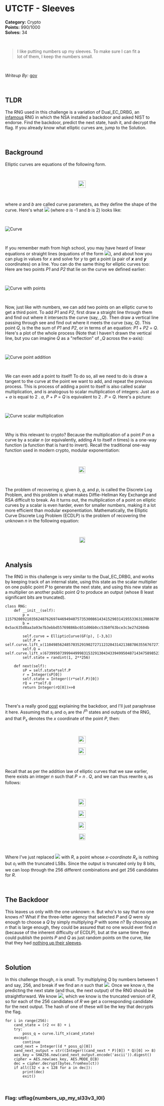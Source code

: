 # UTCTF - Sleeves

**Category:** Crypto<br/>
**Points:** 990/1000<br/>
**Solves:** 34<br/>

&nbsp;

> I like putting numbers up my sleeves. To make sure I can fit a<br/>
> lot of them, I keep the numbers small.

&nbsp;

*Writeup By:* [gov](https://github.com/rgovind92)

&nbsp;

## TLDR
The RNG used in this challenge is a variation of Dual_EC_DRBG, an [infamous](https://en.wikipedia.org/wiki/Dual_EC_DRBG#Weakness:_a_potential_backdoor) RNG in which the NSA installed a backdoor and asked NIST to endorse. Find the backdoor, predict the next state, hash it, and decrypt the flag. If you already know what elliptic curves are, jump to the Solution.

&nbsp;

## Background
Elliptic curves are equations of the following form.

&nbsp;

<p align="center">
    <img height="24" src="https://render.githubusercontent.com/render/math?math=y^2 = x^3 %2B ax %2B b">
</p>

&nbsp;

where _a_ and _b_ are called curve parameters, as they define the shape of the curve. Here's what <img src="https://render.githubusercontent.com/render/math?math=y^2 = x^3 - x %2B 2"> (where _a_ is -1 and _b_ is 2) looks like:

&nbsp;

![Curve](./images/sleeves_1.png)

&nbsp;

If you remember math from high school, you may have heard of linear equations or straight lines (equations of the form <img src="https://render.githubusercontent.com/render/math?math=y = mx %2B c">), and about how you can plug in values for _x_ and solve for _y_ to get a point (a pair of **_x_** and ***_y_*** coordinates) on a line. You can do the same thing for elliptic curves too: Here are two points _P1_ and _P2_ that lie on the curve we defined earlier:

&nbsp;

![Curve with points](./images/sleeves_2.png)

&nbsp;

Now, just like with numbers, we can add two points on an elliptic curve to get a third point. To add _P1_ and _P2_, first draw a straight line through them and find out where it intersects the curve (say, _\_Q_). Then draw a vertical line passing through see and find out where it meets the curve (say, _Q_). This point _Q_, is the the sum of _P1_ and _P2_, or in terms of an equation: _P1_ + _P2_ = _Q_. Here's a plot of the whole process (Note that I haven't drawn the vertical line, but you can imagine _Q_ as a "reflection" of _\_Q_ across the x-axis):

&nbsp;

![Curve point addition](./images/sleeves_3.png)

&nbsp;

We can even add a point to itself! To do so, all we need to do is draw a tangent to the curve at the point we want to add, and repeat the previous process. This is process of adding a point to itself is also called scalar multiplication, and is analogous to scalar multiplication of integers: Just as _a_ + _a_ is equal to 2 . _a_, _P_ + _P_ = _Q_ is equivalent to 2 . _P_ = _Q_. Here's a picture:

&nbsp;

![Curve scalar multiplication](./images/sleeves_4.png)

&nbsp;

Why is this relevant to crypto? Because the multiplication of a point _P_ on a curve by a scalar _n_ (or equivalently, adding _A_ to itself _n_ times) is a one-way function (a function that is hard to invert). Recall the traditional one-way function used in modern crypto, modular exponentiation:

&nbsp;

<p align="center">
    <img height="22" src="https://render.githubusercontent.com/render/math?math=b = g^a \pmod{p}">
</p>

&nbsp;

The problem of recovering _a_, given _b_, _g_, and _p_, is called the Discrete Log Problem, and this problem is what makes Diffie-Hellman Key Exchange and RSA difficult to break. As it turns out, the multiplication of a point on elliptic curves by a scalar is even harder, even for smaller numbers, making it a lot more efficient than modular exponentiation. Mathematically, the Elliptic Curve Discrete Log Problem (ECDLP) is the problem of recovering the unknown _n_ in the following equation:

&nbsp;

<p align="center">
    <img height="19" src="https://render.githubusercontent.com/render/math?math=P = n \cdot Q">
</p>

&nbsp;

## Analysis
The RNG in this challenge is very similar to the Dual_EC_DRBG, and works by keeping track of an internal state, using this state as the scalar multiplier on one public point _P_ to generate the next state, and using this new state as a multiplier on another public point _Q_ to produce an output (whose 8 least significant bits are truncated). 

```
class RNG:
    def __init__(self):
        p = 115792089210356248762697446949407573530086143415290314195533631308867097853951
        b = 0x5ac635d8aa3a93e7b3ebbd55769886bc651d06b0cc53b0f63bce3c3e27d2604b

        self.curve = EllipticCurve(GF(p), [-3,b])
        self.P = self.curve.lift_x(110498562485703529190272711232043142138878635567672718436939544261168672750412)
        self.Q = self.curve.lift_x(67399507399944999831532913043433949950487143475898523797536613673733894036166)
        self.state = randint(1, 2**256)

    def next(self):
        sP = self.state*self.P
        r = Integer(sP[0])
        self.state = Integer((r*self.P)[0])
        rQ = r*self.Q
        return Integer(rQ[0])>>8
```

&nbsp;

There's a really good [post](https://crypto.stackexchange.com/questions/51532/does-the-backdoor-in-dual-ec-drbg-work-like-that#answer-51541) explaining the backdoor, and I'll just paraphrase it here. Assuming that _s<sub>i</sub>_ and _o<sub>i</sub>_ are the _i<sup>th</sup>_ states and outputs of the RNG, and that P<sub>x</sub> denotes the _x_ coordinate of the point _P_, then:

&nbsp;

<p align="center">
    <img height="24" src="https://render.githubusercontent.com/render/math?math=s_{i%2B1} = ((s_i \cdot P)_x \cdot P)_x">
</p>
<p align="center">
    <img height="24" src="https://render.githubusercontent.com/render/math?math=o_{i%2B1} = ((s_i \cdot P)_x \cdot Q)_x">
</p>

&nbsp;

Recall that as per the addition law of elliptic curves that we saw earlier, there exists an integer _n_ such that _P = n . Q_, and we can thus rewrite _s<sub>i</sub>_ as follows:

&nbsp;

<p align="center">
    <img height="24" src="https://render.githubusercontent.com/render/math?math=s_{i %2B 1} = (s_i \cdot P)_x \cdot P">
</p>
<p align="center">
    <img height="24" src="https://render.githubusercontent.com/render/math?math=s_{i %2B 1} = (s_i \cdot P)_x \cdot (n \cdot Q)">
</p>
<p align="center">
    <img height="24" src="https://render.githubusercontent.com/render/math?math=s_{i %2B 1} = n \cdot (s_i \cdot P)_x \cdot Q">
</p>
<p align="center">
    <img height="21" src="https://render.githubusercontent.com/render/math?math=s_{i %2B 1} = n \cdot R">
</p>

&nbsp;

Where I've just replaced <img src="https://render.githubusercontent.com/render/math?math=(s_i \cdot P)_x \cdot Q"> with _R_, a point whose _x-coordinate_ _R<sub>x</sub>_ is nothing but _o<sub>i</sub>_ with the truncated LSBs. Since the output is truncated only by 8 bits, we can loop through the 256 different combinations and get 256 candidates for _R_.

&nbsp;

## The Backdoor
This leaves us only with the one unknown: _n_. But who's to say that no one knows _n_? What if the three-letter agency that selected _P_ and _Q_ were sly enough to choose a _Q_ by simply multiplying _P_ with some _n_? By choosing an _n_ that is large enough, they could be assured that no one would ever find _n_ (because of the inherent difficulty of ECDLP), but at the same time they could publish the points _P_ and _Q_ as just random points on the curve, like that they had [nothing up their sleeves](https://en.wikipedia.org/wiki/Nothing-up-my-sleeve_number).

&nbsp;

## Solution
In this challenge though, _n_ is small. Try multiplying _Q_ by numbers between 1 and say, 256, and break if we find an _n_ such that <img src="https://render.githubusercontent.com/render/math?math=P = n \cdot Q">. Once we know _n_, the predicting the next state (and thus, the next output) of the RNG should be straightforward. We know <img src="https://render.githubusercontent.com/render/math?math=o_i">, which we know is the truncated version of _R_, so for each of the 256 candidates of _R_ we get a corresponding candidate for the next output. The hash of one of these will be the key that decrypts the flag.

```
for i in range(256):
    cand_state = (r2 << 8) + i
    try:
        poss_q = curve.lift_x(cand_state)
    except:
        continue
    cand_next = Integer((d * poss_q)[0])
    cand_next_output = str((Integer((cand_next * P)[0]) * Q)[0] >> 8)
    aes_key = SHA256.new(cand_next_output.encode('ascii')).digest()
    cipher = AES.new(aes_key, AES.MODE_ECB)
    dec = cipher.decrypt(bytes.fromhex(ct))
    if all([32 < a < 128 for a in dec]):
        print(dec)
        exit()
```

&nbsp;

### Flag: utflag{numbers_up_my_sl33v3_l0l}
